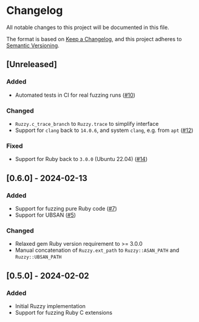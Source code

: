 # Changelog

All notable changes to this project will be documented in this file.

The format is based on [Keep a Changelog](https://keepachangelog.com/en/1.0.0/),
and this project adheres to [Semantic Versioning](https://semver.org/spec/v2.0.0.html).

## [Unreleased]

### Added

- Automated tests in CI for real fuzzing runs ([#10](https://github.com/trailofbits/ruzzy/issues/10))

### Changed

- `Ruzzy.c_trace_branch` to `Ruzzy.trace` to simplify interface
- Support for `clang` back to `14.0.6`, and system `clang`, e.g. from `apt` ([#12](https://github.com/trailofbits/ruzzy/pull/12))

### Fixed

- Support for Ruby back to `3.0.0` (Ubuntu 22.04) ([#14](https://github.com/trailofbits/ruzzy/issues/14))

## [0.6.0] - 2024-02-13

### Added

- Support for fuzzing pure Ruby code ([#7](https://github.com/trailofbits/ruzzy/issues/7))
- Support for UBSAN ([#5](https://github.com/trailofbits/ruzzy/issues/5))

### Changed

- Relaxed gem Ruby version requirement to >= 3.0.0
- Manual concatenation of `Ruzzy.ext_path` to `Ruzzy::ASAN_PATH` and `Ruzzy::UBSAN_PATH`

## [0.5.0] - 2024-02-02

### Added

- Initial Ruzzy implementation
- Support for fuzzing Ruby C extensions
